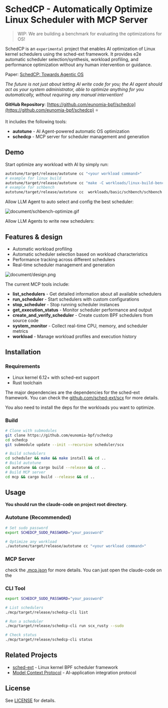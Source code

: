 # SchedCP - Automatically Optimize Linux Scheduler with MCP Server

> WIP: We are building a benchmark for evaluating the optimizations for OS!

SchedCP is an `experimental` project that enables AI optimization of Linux kernel schedulers using the sched-ext framework. It provides e2e automatic scheduler selection/synthesis, workload profiling, and performance optimization without any human intervention or guidance.

Paper: [SchedCP: Towards Agentic OS](https://arxiv.org/abs/2509.18256)

*The future is not just about letting AI write code for you; the AI agent should act as your system administrator, able to optimize anything for you automatically, without requiring any manual intervention!*

**GitHub Repository**: [https://github.com/eunomia-bpf/schedcp](https://github.com/eunomia-bpf/schedcp) ⭐

It includes the following tools:

- **autotune** - AI Agent-powered automatic OS optimization
- **schedcp** - MCP server for scheduler management and generation

## Demo

Start optimize any workload with AI by simply run:

```sh
autotune/target/release/autotune cc "<your workload command>"
# example for linux build
autotune/target/release/autotune cc "make -C workloads/linux-build-bench/linux clean -j && make -C workloads/linux-build-bench/linux -j" 
# example for schbench
autotune/target/release/autotune cc  workloads/basic/schbench/schbench
```

Allow LLM Agent to auto select and config the best scheduler:

![document/schbench-optimize.gif](https://github.com/eunomia-bpf/schedcp/blob/master/document/schbench-optimize.gif?raw=true)

Allow LLM Agents to write new schedulers:

## Features & design

- Automatic workload profiling
- Automatic scheduler selection based on workload characteristics
- Performance tracking across different schedulers
- Real-time scheduler management and generation

![document/design.png](https://github.com/eunomia-bpf/schedcp/blob/master/document/design.png?raw=true)

The current MCP tools include:

- **list_schedulers** - Get detailed information about all available schedulers
- **run_scheduler** - Start schedulers with custom configurations
- **stop_scheduler** - Stop running scheduler instances
- **get_execution_status** - Monitor scheduler performance and output
- **create_and_verify_scheduler** - Create custom BPF schedulers from source code
- **system_monitor** - Collect real-time CPU, memory, and scheduler metrics
- **workload** - Manage workload profiles and execution history

## Installation

### Requirements

- Linux kernel 6.12+ with sched-ext support  
- Rust toolchain

The major dependencies are the dependencies for the sched-ext framework. You can check the [github.com/sched-ext/scx](https://github.com/sched-ext/scx) for more details.

You also need to install the deps for the workloads you want to optimize.

### Build

```bash
# Clone with submodules
git clone https://github.com/eunomia-bpf/schedcp
cd schedcp
git submodule update --init --recursive scheduler/scx

# Build schedulers
cd scheduler && make && make install && cd ..
# Build autotune
cd autotune && cargo build --release && cd ..
# Build MCP server
cd mcp && cargo build --release && cd ..
```

## Usage

**You should run the claude-code on project root directory.**

### Autotune (Recommended)

```bash
# Set sudo password
export SCHEDCP_SUDO_PASSWORD="your_password"

# Optimize any workload
./autotune/target/release/autotune cc "<your workload command>"
```

### MCP Server

check the [.mcp.json](https://github.com/eunomia-bpf/schedcp/blob/master/.mcp.json) for more details. You can just open the claude-code on the 

### CLI Tool

```bash
export SCHEDCP_SUDO_PASSWORD="your_password"

# List schedulers
./mcp/target/release/schedcp-cli list

# Run a scheduler
./mcp/target/release/schedcp-cli run scx_rusty --sudo

# Check status
./mcp/target/release/schedcp-cli status
```

## Related Projects

- [sched-ext](https://github.com/sched-ext/scx) - Linux kernel BPF scheduler framework
- [Model Context Protocol](https://modelcontextprotocol.io/) - AI-application integration protocol

## License

See [LICENSE](https://github.com/eunomia-bpf/schedcp/blob/master/LICENSE) for details.
